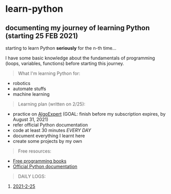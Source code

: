 # learn-python
## documenting my journey of learning Python (starting 25 FEB 2021)

starting to learn Python **seriously** for the n-th time...

I have some basic knowledge about the fundamentals of programming (loops, variables, functions) before starting this journey.

> What I'm learning Python for:
- robotics
- automate stuffs
- machine learning

> Learning plan (written on 2/25):
- practice on [AlgoExpert](https://www.algoexpert.io/product) (GOAL: finish before my subscription expires, by August 31, 2021)
- refer official Python documentation
- code at least 30 minutes *EVERY DAY*
- document everything I learnt here
- create some projects by my own

> Free resources:
- [Free programming books](https://github.com/EbookFoundation/free-programming-books/blob/master/books/free-programming-books.md#python)
- [Official Python documentation](https://docs.python.org/3/tutorial/index.html)

> DAILY LOGS:

1. [2021-2-25](https://github.com/weijieyong/learn-python/blob/main/daily-logs/2021-2-25.md)


